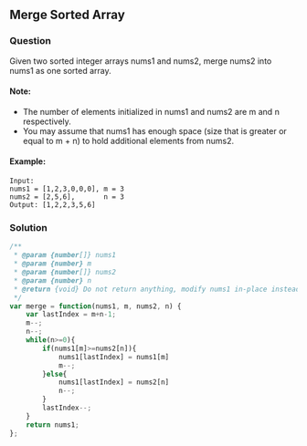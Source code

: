 ## Merge Sorted Array

### Question

Given two sorted integer arrays nums1 and nums2, merge nums2 into nums1 as one sorted array.

#### Note:
* The number of elements initialized in nums1 and nums2 are m and n respectively.
* You may assume that nums1 has enough space (size that is greater or equal to m + n) to hold additional elements from nums2.

#### Example:
```shell
Input: 
nums1 = [1,2,3,0,0,0], m = 3
nums2 = [2,5,6],       n = 3
Output: [1,2,2,3,5,6]
```

### Solution
```javascript
/**
 * @param {number[]} nums1
 * @param {number} m
 * @param {number[]} nums2
 * @param {number} n
 * @return {void} Do not return anything, modify nums1 in-place instead.
 */
var merge = function(nums1, m, nums2, n) {
    var lastIndex = m+n-1;
    m--;
    n--;
    while(n>=0){
        if(nums1[m]>=nums2[n]){
            nums1[lastIndex] = nums1[m]
            m--;
        }else{
            nums1[lastIndex] = nums2[n]
            n--;
        }
        lastIndex--;
    }
    return nums1;
};
```
